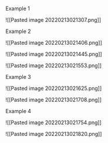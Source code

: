 Example 1

![[Pasted image 20220213021307.png]]

Example 2

![[Pasted image 20220213021406.png]]

![[Pasted image 20220213021445.png]]

![[Pasted image 20220213021553.png]]

Example 3

![[Pasted image 20220213021625.png]]

![[Pasted image 20220213021708.png]]

Example 4

![[Pasted image 20220213021754.png]]

![[Pasted image 20220213021820.png]]

